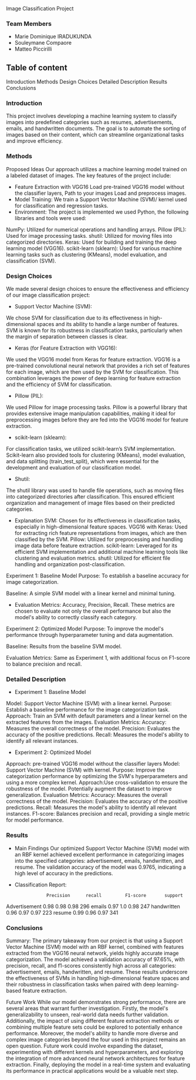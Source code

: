 Image Classification Project
### Team Members
* Marie Dominique IRADUKUNDA
* Souleymane Compaore
* Matteo Piccirilli

## Table of content
Introduction
Methods
Design Choices
Detailed Description
Results
Conclusions

### Introduction
This project involves developing a machine learning system to classify images into predefined categories such as resumes, advertisements, emails, and handwritten documents. The goal is to automate the sorting of images based on their content, which can streamline organizational tasks and improve efficiency.

### Methods
Proposed Ideas
Our approach utilizes a machine learning model trained on a labeled dataset of images. The key features of the project include:
* Feature Extraction with VGG16
Load pre-trained VGG16 model without the classifier layers, Path to your images Load and preprocess images.
* Model Training: We train a Support Vector Machine (SVM)/ kernel used for classification and regression tasks.
* Environment: The project is implemented we used Python, the following libraries and tools were used:

NumPy: Utilized for numerical operations and handling arrays.
Pillow (PIL): Used for image processing tasks.
shutil: Utilized for moving files into categorized directories.
Keras: Used for building and training the deep learning model (VGG16).
scikit-learn (sklearn): Used for various machine learning tasks such as clustering (KMeans), model evaluation, and classification (SVM).

### Design Choices
We made several design choices to ensure the effectiveness and efficiency of our image classification project:

* Support Vector Machine (SVM):

We chose SVM for classification due to its effectiveness in high-dimensional spaces and its ability to handle a large number of features. SVM is known for its robustness in classification tasks, particularly when the margin of separation between classes is clear.
* Keras (for Feature Extraction with VGG16):

We used the VGG16 model from Keras for feature extraction. VGG16 is a pre-trained convolutional neural network that provides a rich set of features for each image, which are then used by the SVM for classification. This combination leverages the power of deep learning for feature extraction and the efficiency of SVM for classification.
* Pillow (PIL):

We used Pillow for image processing tasks. Pillow is a powerful library that provides extensive image manipulation capabilities, making it ideal for preprocessing images before they are fed into the VGG16 model for feature extraction.
* scikit-learn (sklearn):

For classification tasks, we utilized scikit-learn’s SVM implementation. Scikit-learn also provided tools for clustering (KMeans), model evaluation, and data splitting (train_test_split), which were essential for the development and evaluation of our classification model.
* Shutil:

The shutil library was used to handle file operations, such as moving files into categorized directories after classification. This ensured efficient organization and management of image files based on their predicted categories.

* Explanation
SVM: Chosen for its effectiveness in classification tasks, especially in high-dimensional feature spaces.
VGG16 with Keras: Used for extracting rich feature representations from images, which are then classified by the SVM.
Pillow: Utilized for preprocessing and handling image data before feature extraction.
scikit-learn: Leveraged for its efficient SVM implementation and additional machine learning tools like clustering and evaluation metrics.
shutil: Utilized for efficient file handling and organization post-classification.

Experiment 1: Baseline Model
Purpose:
To establish a baseline accuracy for image categorization.

Baseline:
A simple SVM model with a linear kernel and minimal tuning.

* Evaluation Metrics:
Accuracy, Precision, Recall. These metrics are chosen to evaluate not only the overall performance but also the model's ability to correctly classify each category.

Experiment 2: Optimized Model
Purpose:
To improve the model's performance through hyperparameter tuning and data augmentation.

Baseline:
Results from the baseline SVM model.

Evaluation Metrics:
Same as Experiment 1, with additional focus on F1-score to balance precision and recall.


### Detailed Description
* Experiment 1: Baseline Model

Model: Support Vector Machine (SVM) with a linear kernel.
Purpose: Establish a baseline performance for the image categorization task.
Approach: Train an SVM with default parameters and a linear kernel on the extracted features from the images.
Evaluation Metrics:
Accuracy: Measures the overall correctness of the model.
Precision: Evaluates the accuracy of the positive predictions.
Recall: Measures the model's ability to identify all relevant instances.

* Experiment 2: Optimized Model

Approach: pre-trained VGG16 model without the classifier layers
Model: Support Vector Machine (SVM) with kernel.
Purpose: Improve the categorization performance by optimizing the SVM's hyperparameters and using a more complex kernel.
Approach:Use cross-validation to ensure the robustness of the model.
Potentially augment the dataset to improve generalization.
Evaluation Metrics:
Accuracy: Measures the overall correctness of the model.
Precision: Evaluates the accuracy of the positive predictions.
Recall: Measures the model's ability to identify all relevant instances.
F1-score: Balances precision and recall, providing a single metric for model performance.

### Results
* Main Findings
Our optimized Support Vector Machine (SVM) model with an RBF kernel achieved excellent performance in categorizing images into the specified categories: advertisement, emails, handwritten, and resume. The validation accuracy of the model was 0.9765, indicating a high level of accuracy in the predictions.

* Classification Report:

	              Precision      recall         F1-score       support
Advertisement	    0.98          0.98	          0.98           296
emails	            0.97          1.0	          0.98	         247
handwritten	        0.96	      0.97	          0.97	         223
resume	            0.99	      0.96	          0.97	         341

### Conclusions
Summary:
The primary takeaway from our project is that using a Support Vector Machine (SVM) model with an RBF kernel, combined with features extracted from the VGG16 neural network, yields highly accurate image categorization. The model achieved a validation accuracy of 97.65%, with precision, recall, and f1-scores consistently high across all categories: advertisement, emails, handwritten, and resume. These results underscore the effectiveness of SVMs in handling high-dimensional feature spaces and their robustness in classification tasks when paired with deep learning-based feature extraction.

Future Work
While our model demonstrates strong performance, there are several areas that warrant further investigation. Firstly, the model's generalizability to unseen, real-world data needs further validation. Additionally, the impact of using different feature extraction methods or combining multiple feature sets could be explored to potentially enhance performance. Moreover, the model's ability to handle more diverse and complex image categories beyond the four used in this project remains an open question. Future work could involve expanding the dataset, experimenting with different kernels and hyperparameters, and exploring the integration of more advanced neural network architectures for feature extraction. Finally, deploying the model in a real-time system and evaluating its performance in practical applications would be a valuable next step.
